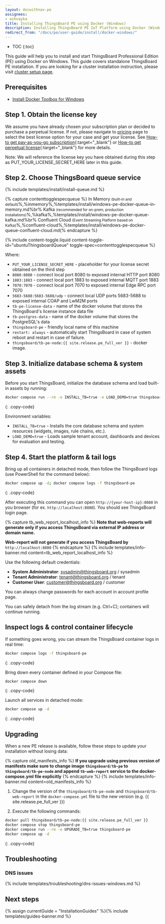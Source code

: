 ```yaml
---
layout: docwithnav-pe
assignees:
- ashvayka
title: Installing ThingsBoard PE using Docker (Windows)
description: Installing ThingsBoard PE IoT Platform using Docker (Windows)
redirect_from: "/docs/pe/user-guide/install/docker-windows/"
---
```


* TOC
{:toc}


This guide will help you to install and start ThingsBoard Professional Edition (PE) using Docker on Windows. 
This guide covers standalone ThingsBoard PE installation.
If you are looking for a cluster installation instruction, please visit [cluster setup page](/docs/user-guide/install/pe/cluster-setup/).  

## Prerequisites

- [Install Docker Toolbox for Windows](https://docker-docs.uclv.cu/toolbox/toolbox_install_windows/)
  
## Step 1. Obtain the license key 

We assume you have already chosen your subscription plan or decided to purchase a perpetual license. 
If not, please navigate to [pricing](/pricing/) page to select the best license option for your case and get your license. 
See [How-to get pay-as-you-go subscription](https://www.youtube.com/watch?v=dK-QDFGxWek){:target="_blank"} or [How-to get perpetual license](https://www.youtube.com/watch?v=GPe0lHolWek){:target="_blank"} for more details.

Note: We will reference the license key you have obtained during this step as PUT_YOUR_LICENSE_SECRET_HERE later in this guide.

## Step 2. Choose ThingsBoard queue service

{% include templates/install/install-queue.md %}

{% capture contenttogglespecqueue %}
In Memory <small>(built-in and default)</small>%,%inmemory%,%templates/install/windows-pe-docker-queue-in-memory.md%br%
Kafka <small>(recommended for on-prem, production installations)</small>%,%kafka%,%templates/install/windows-pe-docker-queue-kafka.md%br%
Confluent Cloud <small>(Event Streaming Platform based on Kafka)</small>%,%confluent-cloud%,%templates/install/windows-pe-docker-queue-confluent-cloud.md{% endcapture %}

{% include content-toggle.liquid content-toggle-id="ubuntuThingsboardQueue" toggle-spec=contenttogglespecqueue %} 

Where: 
    
- `PUT_YOUR_LICENSE_SECRET_HERE` - placeholder for your license secret obtained on the third step
- `8080:8080`            - connect local port 8080 to exposed internal HTTP port 8080
- `1883:1883`            - connect local port 1883 to exposed internal MQTT port 1883
- `7070:7070`            - connect local port 7070 to exposed internal Edge RPC port 7070
- `5683-5688:5683-5688/udp`            - connect local UDP ports 5683-5688 to exposed internal COAP and LwM2M ports
- `tb-pe-license-data`   - name of the docker volume that stores the ThingsBoard's license instance data file
- `tb-postgres-data`   - name of the docker volume that stores the PostgreSQL's data
- `thingsboard-pe`             - friendly local name of this machine
- `restart: always`        - automatically start ThingsBoard in case of system reboot and restart in case of failure.
- `thingsboard/tb-pe-node:{{ site.release.pe_full_ver }}`          - docker image.

## Step 3. Initialize database schema & system assets

Before you start ThingsBoard, initialize the database schema and load built-in assets by running:   

```bash
docker compose run --rm -e INSTALL_TB=true -e LOAD_DEMO=true thingsboard-pe
```
{: .copy-code}

Environment variables:

- `INSTALL_TB=true` - Installs the core database schema and system resources (widgets, images, rule chains, etc.).
- `LOAD_DEMO=true` - Loads sample tenant account, dashboards and devices for evaluation and testing.

## Step 4. Start the platform & tail logs

Bring up all containers in detached mode, then follow the ThingsBoard logs (use PowerShell for the command below):

```bash
docker compose up -d; docker compose logs -f thingsboard-pe
```
{: .copy-code}

After executing this command you can open `http://{your-host-ip}:8080` in you browser (for ex. `http://localhost:8080`). You should see ThingsBoard login page.

{% capture tb_web_report_localhost_info %}
**Note that web-reports will generate only if you access ThingsBoard via external IP address or domain name.**

**Web-report will not generate if you access ThingsBoard by** `http://localhost:8080`
{% endcapture %}
{% include templates/info-banner.md content=tb_web_report_localhost_info %}

Use the following default credentials:

- **System Administrator**: sysadmin@thingsboard.org / sysadmin
- **Tenant Administrator**: tenant@thingsboard.org / tenant
- **Customer User**: customer@thingsboard.org / customer
    
You can always change passwords for each account in account profile page.

You can safely detach from the log stream (e.g. Ctrl+C); containers will continue running.

## Inspect logs & control container lifecycle

If something goes wrong, you can stream the ThingsBoard container logs in real time:

```bash
docker compose logs -f thingsboard-pe
```
{: .copy-code}

Bring down every container defined in your Compose file:

```bash
docker compose down
```
{: .copy-code}

Launch all services in detached mode:

```bash
docker compose up -d
```
{: .copy-code}

## Upgrading

When a new PE release is available, follow these steps to update your installation without losing data:

{% capture old_manifests_info %}
**If you upgrade using previous version of manifests make sure to change image `thingsboard/tb-pe` to `thingsboard/tb-pe-node` and append `tb-web-report` service to the docker-compose.yml file explicitly**
{% endcapture %}
{% include templates/info-banner.md content=old_manifests_info %}

1. Change the version of the `thingsboard/tb-pe-node` and `thingsboard/tb-web-report` in the `docker-compose.yml` file to the new version (e.g. {{ site.release.pe_full_ver }}) 

2. Execute the following commands:
 
```bash
docker pull thingsboard/tb-pe-node:{{ site.release.pe_full_ver }}
docker compose stop thingsboard-pe
docker compose run --rm -e UPGRADE_TB=true thingsboard-pe
docker compose up -d
```
{: .copy-code}

## Troubleshooting

### DNS issues

{% include templates/troubleshooting/dns-issues-windows.md %}

## Next steps

{% assign currentGuide = "InstallationGuides" %}{% include templates/guides-banner.md %}
